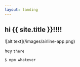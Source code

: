 ```yaml
---
layout: landing
---
```


## hi {{ site.title }}!!!!

<div style="width:50%" markdown="true">
![alt text](/images/airline-app.png)
</div>

hey `there`

```
$ npm whatever
```